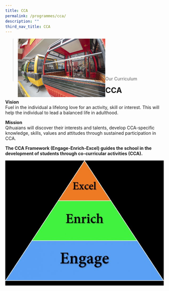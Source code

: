 ```yaml
---
title: CCA
permalink: /programmes/cca/
description: ""
third_nav_title: CCA
---
```

><img src="images/Curriculum/CCA/Picture-4-min.jpg"  
     style="width:60%"
			align="left"><br><br><br><br><br><br><br>
>Our Curriculum


**<font size=5>CCA</font>**
	

**Vision**  
Fuel in the individual a lifelong love for an activity, skill or interest. This will help the individual to lead a balanced life in adulthood.

**Mission**  
Qihuaians will discover their interests and talents, develop CCA-specific knowledge, skills, values and attitudes through sustained participation in CCA.

**The CCA Framework (Engage-Enrich-Excel) guides the school in the development of students through co-curricular activities (CCA).**

![](/images/Curriculum/CCA/3E-for-CCA-600x473.jpg)